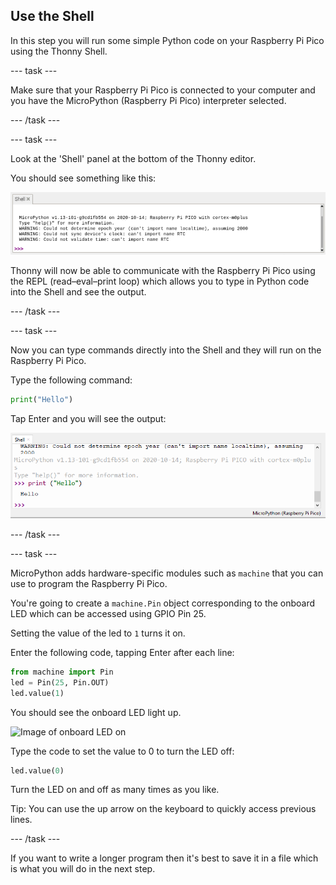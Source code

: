 ## Use the Shell

In this step you will run some simple Python code on your Raspberry Pi Pico using the Thonny Shell.

--- task ---

Make sure that your Raspberry Pi Pico is connected to your computer and you have the MicroPython (Raspberry Pi Pico) interpreter selected.

--- /task ---

--- task ---

Look at the 'Shell' panel at the bottom of the Thonny editor. 

You should see something like this:

![REPL initial connection messages](images/repl-connected.png)

Thonny will now be able to communicate with the Raspberry Pi Pico using the REPL (read–eval–print loop) which allows you to type in Python code into the Shell and see the output. 

--- /task ---

--- task ---

Now you can type commands directly into the Shell and they will run on the Raspberry Pi Pico.

Type the following command:

``` python
print("Hello")
```
Tap Enter and you will see the output:

![Print Hello output](images/print-hello-output.png)

--- /task ---

--- task ---

MicroPython adds hardware-specific modules such as `machine` that you can use to program the Raspberry Pi Pico. 

You're going to create a `machine.Pin` object corresponding to the onboard LED which can be accessed using GPIO Pin 25. 

Setting the value of the led to `1` turns it on. 

Enter the following code, tapping Enter after each line:

``` python
from machine import Pin
led = Pin(25, Pin.OUT)
led.value(1)
```

You should see the onboard LED light up. 

![Image of onboard LED on](images/onboard-led-on.png)

Type the code to set the value to 0 to turn the LED off:

``` python
led.value(0)
```

Turn the LED on and off as many times as you like. 

Tip: You can use the up arrow on the keyboard to quickly access previous lines. 

--- /task ---

If you want to write a longer program then it's best to save it in a file which is what you will do in the next step.

